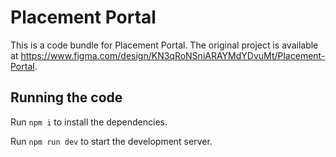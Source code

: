 
  # Placement Portal

  This is a code bundle for Placement Portal. The original project is available at https://www.figma.com/design/KN3qRoNSniARAYMdYDvuMt/Placement-Portal.

  ## Running the code

  Run `npm i` to install the dependencies.

  Run `npm run dev` to start the development server.
  